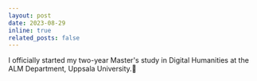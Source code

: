 ```yaml
---
layout: post
date: 2023-08-29
inline: true
related_posts: false
---
```


I officially started my two-year Master's study in Digital Humanities at the ALM Department, Uppsala University.🎉
